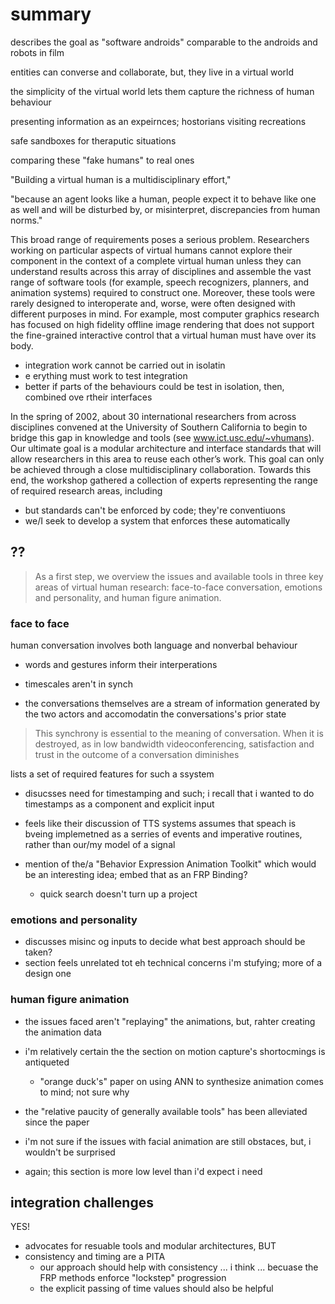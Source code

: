 
# summary



describes the goal as "software androids" comparable to the androids and robots in film

entities can converse and collaborate, but, they live in a virtual world

the simplicity of the virtual world lets them capture the richness of human behaviour



presenting information as an expeirnces; hostorians visiting recreations

safe sandboxes for theraputic situations

comparing these "fake humans" to real ones




"Building a virtual human is a multidisciplinary effort,"

"because an agent looks like a human, people expect it to behave like one as well and will be disturbed by, or misinterpret, discrepancies from human norms."




This broad range of requirements poses a serious problem. Researchers working on particular aspects of virtual
humans cannot explore their component in the context of
a complete virtual human unless they can understand
results across this array of disciplines and assemble the
vast range of software tools (for example, speech recognizers, planners, and animation systems) required to construct one. Moreover, these tools were rarely designed to
interoperate and, worse, were often designed with different purposes in mind. For example, most computer graphics research has focused on high fidelity offline image
rendering that does not support the fine-grained interactive control that a virtual human must have over its body. 

- integration work cannot be carried out in isolatin
- e erything must work to test integration
- better if parts of the behaviours could be test in isolation, then, combined ove rtheir interfaces



In the spring of 2002, about 30 international researchers
from across disciplines convened at the University of
Southern California to begin to bridge this gap in knowledge and tools (see www.ict.usc.edu/~vhumans). Our
ultimate goal is a modular architecture and interface standards that will allow researchers in this area to reuse each
other’s work. This goal can only be achieved through a
close multidisciplinary collaboration. Towards this end,
the workshop gathered a collection of experts representing
the range of required research areas, including

- but standards can't be enforced by code; they're conventiuons
- we/I seek to develop a system that enforces these automatically

##  ??

>  As a first step, we overview the issues and available tools in three key areas of virtual human research: face-to-face conversation, emotions and personality, and human figure animation. 

### face to face

human conversation involves both language and nonverbal behaviour

- words and gestures inform their interperations 
- timescales aren't in synch

- the conversations themselves are a stream of information generated by the two actors and accomodatin the conversations's prior state

> This synchrony is essential to the meaning of conversation. When it is destroyed, as in low bandwidth videoconferencing, satisfaction and trust in the outcome of a  conversation diminishes

lists a set of required features for such a ssystem

- disucsses need for timestamping and such; i recall that i wanted to do timestamps as a component and explicit input

- feels like their discussion of TTS systems assumes that speach is bveing implemetned as a serries of events and imperative routines, rather than our/my model of a signal

- mention of the/a "Behavior Expression Animation Toolkit" which would be an interesting idea; embed that as an FRP Binding?
	- quick search doesn't turn up a project


### emotions and personality

- discusses misinc og inputs to decide what best approach should be taken?
- section feels unrelated tot eh technical concerns i'm stufying; more of a design one

### human figure animation

- the issues faced aren't "replaying" the animations, but, rahter creating the animation data
- i'm relatively certain the the section on motion capture's shortocmings is antiqueted
	- "orange duck's" paper on using ANN to synthesize animation comes to mind; not sure why
- the "relative paucity of generally available tools" has been alleviated since the paper 
- i'm not sure if the issues with facial animation are still obstaces, but, i wouldn't be surprised

- again; this section is more low level than i'd expect i need

## integration challenges

YES!

- advocates for resuable tools and modular architectures, BUT
- consistency and timing are a PITA
	- our approach should help with consistency ... i think ... becuase the FRP methods enforce "lockstep" progression
	- the explicit passing of time values should also be helpful

